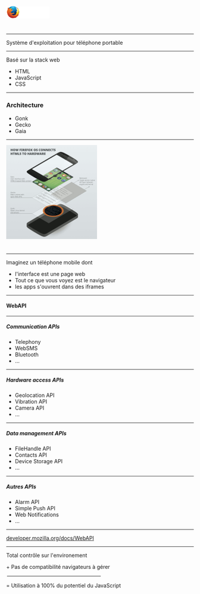 ## <img src="img/Firefox-OS.svg" style="height: 1.5em; vertical-align: middle; margin-bottom: 25px;" alt="Firefox OS" title="Firefox OS">

---

Système d'exploitation pour téléphone portable

---

Basé sur la stack web

* HTML
* JavaScript
* CSS

---

### Architecture

* Gonk
* Gecko
* Gaia

---

<img src="img/Firefox-OS-layers.png" style="height: 18em; vertical-align: middle; margin-bottom: 25px;" alt="Architecture de Firefox OS" title="Architecture de Firefox OS">

---

Imaginez un téléphone mobile dont

* l'interface est une page web
* Tout ce que vous voyez est le navigateur
* les apps s'ouvrent dans des iframes

---

#### WebAPI

---

##### Communication APIs

* Telephony
* WebSMS
* Bluetooth
* ...

---

##### Hardware access APIs

* Geolocation API
* Vibration API
* Camera API
* ...

---

##### Data management APIs

* FileHandle API
* Contacts API
* Device Storage API
* ...

---

##### Autres APIs

* Alarm API
* Simple Push API
* Web Notifications
* ...

---

[developer.mozilla.org/docs/WebAPI](https://developer.mozilla.org/docs/WebAPI)

---

Total contrôle sur l'environement

\+ Pas de compatibilité navigateurs à gérer

<hr style="border: 2px solid white; width: 50%;">

= Utilisation à 100% du potentiel du JavaScript
